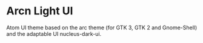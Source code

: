 # Arcn Light UI

Atom UI theme based on the arc theme (for GTK 3, GTK 2 and Gnome-Shell) and the adaptable UI nucleus-dark-ui.
